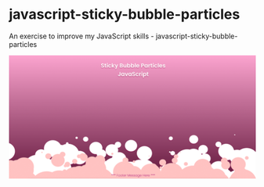 # javascript-sticky-bubble-particles
An exercise to improve my JavaScript skills - javascript-sticky-bubble-particles

![Screenshot](javascript-sticky-bubble-partcles.png)
